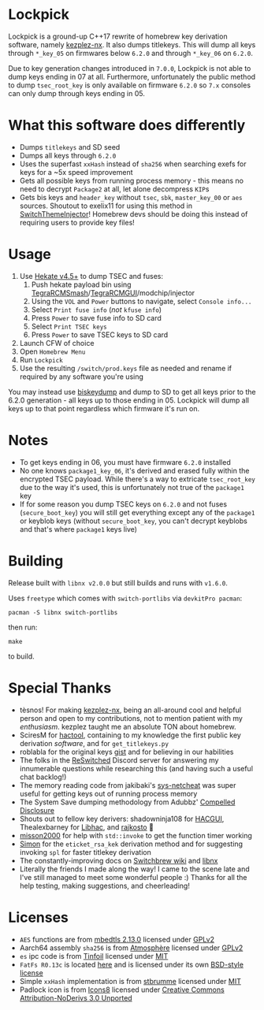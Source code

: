 Lockpick
=
Lockpick is a ground-up C++17 rewrite of homebrew key derivation software, namely [kezplez-nx](https://github.com/tesnos/kezplez-nx). It also dumps titlekeys. This will dump all keys through `*_key_05` on firmwares below `6.2.0` and through `*_key_06` on `6.2.0`.

Due to key generation changes introduced in `7.0.0`, Lockpick is not able to dump keys ending in 07 at all. Furthermore, unfortunately the public method to dump `tsec_root_key` is only available on firmware `6.2.0` so `7.x` consoles can only dump through keys ending in 05.

What this software does differently
=
* Dumps `titlekeys` and SD seed
* Dumps all keys through `6.2.0`
* Uses the superfast `xxHash` instead of `sha256` when searching exefs for keys for a ~5x speed improvement
* Gets all possible keys from running process memory - this means no need to decrypt `Package2` at all, let alone decompress `KIP`s
* Gets bis keys and `header_key` without `tsec`, `sbk`, `master_key_00` or `aes` sources. Shoutout to exelix11 for using this method in [SwitchThemeInjector](https://github.com/exelix11/SwitchThemeInjector)! Homebrew devs should be doing this instead of requiring users to provide key files!

Usage
=
1. Use [Hekate v4.5+](https://github.com/CTCaer/hekate/releases) to dump TSEC and fuses:
    1. Push hekate payload bin using [TegraRCMSmash](https://github.com/rajkosto/TegraRcmSmash)/[TegraRCMGUI](https://github.com/eliboa/TegraRcmGUI)/modchip/injector
    2. Using the `VOL` and `Power` buttons to navigate, select `Console info...`
    3. Select `Print fuse info` (_not_ `kfuse info`)
    4. Press `Power` to save fuse info to SD card
    5. Select `Print TSEC keys`
    6. Press `Power` to save TSEC keys to SD card
2. Launch CFW of choice
3. Open `Homebrew Menu`
4. Run `Lockpick`
5. Use the resulting `/switch/prod.keys` file as needed and rename if required by any software you're using

You may instead use [biskeydump](https://github.com/rajkosto/biskeydump) and dump to SD to get all keys prior to the 6.2.0 generation - all keys up to those ending in 05. Lockpick will dump all keys up to that point regardless which firmware it's run on.

Notes
=
* To get keys ending in 06, you must have firmware `6.2.0` installed
* No one knows `package1_key_06`, it's derived and erased fully within the encrypted TSEC payload. While there's a way to extricate `tsec_root_key` due to the way it's used, this is unfortunately not true of the `package1` key
* If for some reason you dump TSEC keys on `6.2.0` and not fuses (`secure_boot_key`) you will still get everything except any of the `package1` or keyblob keys (without `secure_boot_key`, you can't decrypt keyblobs and that's where `package1` keys live)

Building
=
Release built with `libnx v2.0.0` but still builds and runs with `v1.6.0`.

Uses `freetype` which comes with `switch-portlibs` via `devkitPro pacman`:
```
pacman -S libnx switch-portlibs
```
then run:
```
make
```
to build.

Special Thanks
=
* tèsnos! For making [kezplez-nx](https://github.com/tesnos/kezplez-nx), being an all-around cool and helpful person and open to my contributions, not to mention patient with my *enthusiasm*. kezplez taught me an absolute TON about homebrew.
* SciresM for [hactool](https://github.com/SciresM/hactool), containing to my knowledge the first public key derivation *software*, and for `get_titlekeys.py`
* roblabla for the original keys [gist](https://gist.github.com/roblabla/d8358ab058bbe3b00614740dcba4f208) and for believing in our habilities
* The folks in the [ReSwitched](https://reswitched.team/) Discord server for answering my innumerable questions while researching this (and having such a useful chat backlog!)
* The memory reading code from jakibaki's [sys-netcheat](https://github.com/jakibaki/sys-netcheat) was super useful for getting keys out of running process memory
* The System Save dumping methodology from Adubbz' [Compelled Disclosure](https://github.com/Adubbz/Compelled-Disclosure)
* Shouts out to fellow key derivers: shadowninja108 for [HACGUI](https://github.com/shadowninja108/HACGUI), Thealexbarney for [Libhac](https://github.com/Thealexbarney/LibHac), and [rajkosto](https://github.com/rajkosto/) :eyes:
* [misson2000](https://github.com/misson20000) for help with `std::invoke` to get the function timer working
* [Simon](https://github.com/simontime) for the `eticket_rsa_kek` derivation method and for suggesting invoking `spl` for faster titlekey derivation
* The constantly-improving docs on [Switchbrew wiki](https://switchbrew.org/wiki/) and [libnx](https://switchbrew.github.io/libnx/files.html)
* Literally the friends I made along the way! I came to the scene late and I've still managed to meet some wonderful people :) Thanks for all the help testing, making suggestions, and cheerleading!

Licenses
=
* `AES` functions are from [mbedtls 2.13.0](https://tls.mbed.org/) licensed under [GPLv2](source/mbedtls/gpl-2.0.txt)
* Aarch64 assembly `sha256` is from [Atmosphère](https://github.com/atmosphere-NX/Atmosphere) licensed under [GPLv2](https://github.com/Atmosphere-NX/Atmosphere/blob/master/LICENSE)
* `es` ipc code is from [Tinfoil](https://github.com/Adubbz/Tinfoil) licensed under [MIT](https://github.com/Adubbz/Tinfoil/blob/master/LICENSE)
* `FatFs R0.13c` is located [here](http://elm-chan.org/fsw/ff/00index_e.html) and is licensed under its own [BSD-style license](source/fatfs/LICENSE.txt)
* Simple `xxHash` implementation is from [stbrumme](https://github.com/stbrumme/xxhash) licensed under [MIT](https://github.com/stbrumme/xxhash/blob/master/LICENSE)
* Padlock icon is from [Icons8](https://icons8.com/) licensed under [Creative Commons Attribution-NoDerivs 3.0 Unported](https://creativecommons.org/licenses/by-nd/3.0/)